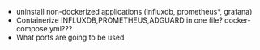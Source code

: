 *  uninstall non-dockerized applications (influxdb, prometheus*, grafana)
*  Containerize INFLUXDB,PROMETHEUS,ADGUARD in one file? docker-compose.yml???
*  What ports are going to be used

